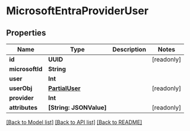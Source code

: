 # MicrosoftEntraProviderUser

## Properties
Name | Type | Description | Notes
------------ | ------------- | ------------- | -------------
**id** | **UUID** |  | [readonly] 
**microsoftId** | **String** |  | 
**user** | **Int** |  | 
**userObj** | [**PartialUser**](PartialUser.md) |  | [readonly] 
**provider** | **Int** |  | 
**attributes** | **[String: JSONValue]** |  | [readonly] 

[[Back to Model list]](../README.md#documentation-for-models) [[Back to API list]](../README.md#documentation-for-api-endpoints) [[Back to README]](../README.md)


